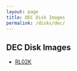 ```yaml
---
layout: page
title: DEC Disk Images
permalink: /disks/dec/
---
```


DEC Disk Images
---------------

* [RL02K](rl02k/)
